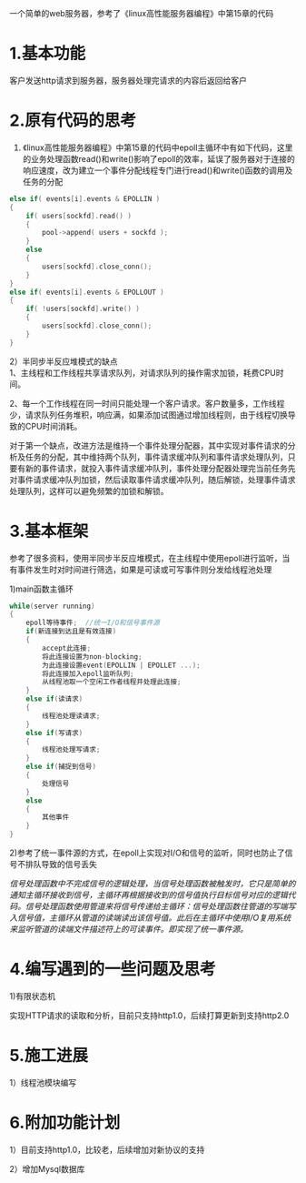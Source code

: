 一个简单的web服务器，参考了《linux高性能服务器编程》中第15章的代码  
# 1.基本功能
客户发送http请求到服务器，服务器处理完请求的内容后返回给客户

# 2.原有代码的思考

1) 《linux高性能服务器编程》中第15章的代码中epoll主循环中有如下代码，这里的业务处理函数read()和write()影响了epoll的效率，延误了服务器对于连接的响应速度，改为建立一个事件分配线程专门进行read()和write()函数的调用及任务的分配  
```c++
else if( events[i].events & EPOLLIN )  
{                                      
    if( users[sockfd].read() )         
    {                                  
        pool->append( users + sockfd );
    }                                  
    else                               
    {                                  
        users[sockfd].close_conn();    
    }                                  
}                                      
else if( events[i].events & EPOLLOUT ) 
{                                      
    if( !users[sockfd].write() )       
    {                                  
        users[sockfd].close_conn();    
    }                                  
} 
```

2）半同步半反应堆模式的缺点    
   1、主线程和工作线程共享请求队列，对请求队列的操作需求加锁，耗费CPU时间。    
   
   2、每一个工作线程在同一时间只能处理一个客户请求。客户数量多，工作线程少，请求队列任务堆积，响应满，如果添加试图通过增加线程则，由于线程切换导致的CPU时间消耗。   
   
   对于第一个缺点，改进方法是维持一个事件处理分配器，其中实现对事件请求的分析及任务的分配，其中维持两个队列，事件请求缓冲队列和事件请求处理队列，只要有新的事件请求，就投入事件请求缓冲队列，事件处理分配器处理完当前任务先对事件请求缓冲队列加锁，然后读取事件请求缓冲队列，随后解锁，处理事件请求处理队列，这样可以避免频繁的加锁和解锁。  
# 3.基本框架
参考了很多资料，使用半同步半反应堆模式，在主线程中使用epoll进行监听，当有事件发生时对时间进行筛选，如果是可读或可写事件则分发给线程池处理  
                                     
1)main函数主循环
```c++
while(server running)
{
    epoll等待事件;  //统一I/O和信号事件源
    if(新连接到达且是有效连接)
    {
        accept此连接;
        将此连接设置为non-blocking;
        为此连接设置event(EPOLLIN | EPOLLET ...);
        将此连接加入epoll监听队列;
        从线程池取一个空闲工作者线程并处理此连接;
    }
    else if(读请求)
    {
        线程池处理读请求;
    }
    else if(写请求)
    {
        线程池处理写请求;
    }
    else if(捕捉到信号)
    {
        处理信号
    }
    else
    {
        其他事件
    }           
}
```
2)参考了统一事件源的方式，在epoll上实现对I/O和信号的监听，同时也防止了信号不排队导致的信号丢失  

*信号处理函数中不完成信号的逻辑处理，当信号处理函数被触发时，它只是简单的通知主循环接收到信号，主循环再根据接收到的信号值执行目标信号对应的逻辑代码。信号处理函数使用管道来将信号传递给主循环：信号处理函数往管道的写端写入信号值，主循环从管道的读端读出该信号值。此后在主循环中使用I/O复用系统来监听管道的读端文件描述符上的可读事件。即实现了统一事件源。*

# 4.编写遇到的一些问题及思考  

1)有限状态机    

实现HTTP请求的读取和分析，目前只支持http1.0，后续打算更新到支持http2.0  

# 5.施工进展
1）线程池模块编写

# 6.附加功能计划
1）目前支持http1.0，比较老，后续增加对新协议的支持

2）增加Mysql数据库
